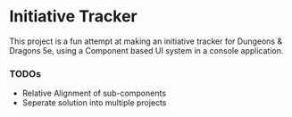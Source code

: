 
# Initiative Tracker
This project is a fun attempt at making an initiative tracker for Dungeons & Dragons 5e, using a Component based UI system in a console application.

### TODOs
* Relative Alignment of sub-components
* Seperate solution into multiple projects